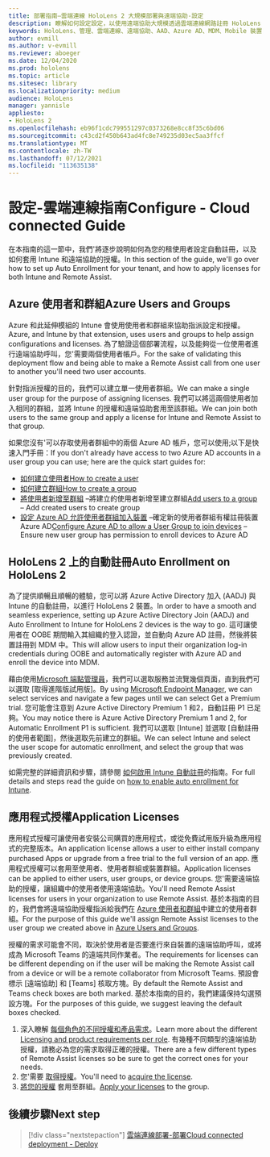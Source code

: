 ```yaml
---
title: 部署指南–雲端連線 HoloLens 2 大規模部署與遠端協助-設定
description: 瞭解如何設定設定，以使用遠端協助大規模透過雲端連線網路註冊 HoloLens 裝置。
keywords: HoloLens、管理、雲端連線、遠端協助、AAD、Azure AD、MDM、Mobile 裝置管理
author: evmill
ms.author: v-evmill
ms.reviewer: aboeger
ms.date: 12/04/2020
ms.prod: hololens
ms.topic: article
ms.sitesec: library
ms.localizationpriority: medium
audience: HoloLens
manager: yannisle
appliesto:
- HoloLens 2
ms.openlocfilehash: eb96f1cdc799551297c0373268e8cc8f35c6bd06
ms.sourcegitcommit: c43cd2f450b643ad4fc8e749235d03ec5aa3ffcf
ms.translationtype: MT
ms.contentlocale: zh-TW
ms.lasthandoff: 07/12/2021
ms.locfileid: "113635138"
---
```

# <a name="configure---cloud-connected-guide"></a><span data-ttu-id="d316b-104">設定-雲端連線指南</span><span class="sxs-lookup"><span data-stu-id="d316b-104">Configure - Cloud connected Guide</span></span>

<span data-ttu-id="d316b-105">在本指南的這一節中，我們&#39;將逐步說明如何為您的租使用者設定自動註冊，以及如何套用 Intune 和遠端協助的授權。</span><span class="sxs-lookup"><span data-stu-id="d316b-105">In this section of the guide, we&#39;ll go over how to set up Auto Enrollment for your tenant, and how to apply licenses for both Intune and Remote Assist.</span></span>

## <a name="azure-users-and-groups"></a><span data-ttu-id="d316b-106">Azure 使用者和群組</span><span class="sxs-lookup"><span data-stu-id="d316b-106">Azure Users and Groups</span></span>

<span data-ttu-id="d316b-107">Azure 和此延伸模組的 Intune 會使用使用者和群組來協助指派設定和授權。</span><span class="sxs-lookup"><span data-stu-id="d316b-107">Azure, and Intune by that extension, uses users and groups to help assign configurations and licenses.</span></span> <span data-ttu-id="d316b-108">為了驗證這個部署流程，以及能夠從一位使用者進行遠端協助呼叫，您&#39;需要兩個使用者帳戶。</span><span class="sxs-lookup"><span data-stu-id="d316b-108">For the sake of validating this deployment flow and being able to make a Remote Assist call from one user to another you&#39;ll need two user accounts.</span></span>

<span data-ttu-id="d316b-109">針對指派授權的目的，我們可以建立單一使用者群組。</span><span class="sxs-lookup"><span data-stu-id="d316b-109">We can make a single user group for the purpose of assigning licenses.</span></span> <span data-ttu-id="d316b-110">我們可以將這兩個使用者加入相同的群組，並將 Intune 的授權和遠端協助套用至該群組。</span><span class="sxs-lookup"><span data-stu-id="d316b-110">We can join both users to the same group and apply a license for Intune and Remote Assist to that group.</span></span>

<span data-ttu-id="d316b-111">如果您沒有&#39;可以存取使用者群組中的兩個 Azure AD 帳戶，您可以使用;以下是快速入門手冊：</span><span class="sxs-lookup"><span data-stu-id="d316b-111">If you don&#39;t already have access to two Azure AD accounts in a user group you can use; here are the quick start guides for:</span></span>

- [<span data-ttu-id="d316b-112">如何建立使用者</span><span class="sxs-lookup"><span data-stu-id="d316b-112">How to create a user</span></span>](/mem/intune/fundamentals/quickstart-create-user)
- [<span data-ttu-id="d316b-113">如何建立群組</span><span class="sxs-lookup"><span data-stu-id="d316b-113">How to create a group</span></span>](/mem/intune/fundamentals/quickstart-create-group)
- <span data-ttu-id="d316b-114">[將使用者新增至群組](/azure/active-directory/fundamentals/active-directory-groups-members-azure-portal) –將建立的使用者新增至建立群組</span><span class="sxs-lookup"><span data-stu-id="d316b-114">[Add users to a group](/azure/active-directory/fundamentals/active-directory-groups-members-azure-portal) – Add created users to create group</span></span>
- <span data-ttu-id="d316b-115">[設定 Azure AD 允許使用者群組加入裝置](/azure/active-directory/devices/azureadjoin-plan#configure-your-device-settings) –確定新的使用者群組有權註冊裝置 Azure AD</span><span class="sxs-lookup"><span data-stu-id="d316b-115">[Configure Azure AD to allow a User Group to join devices](/azure/active-directory/devices/azureadjoin-plan#configure-your-device-settings) – Ensure new user group has permission to enroll devices to Azure AD</span></span>

## <a name="auto-enrollment-on-hololens-2"></a><span data-ttu-id="d316b-116">HoloLens 2 上的自動註冊</span><span class="sxs-lookup"><span data-stu-id="d316b-116">Auto Enrollment on HoloLens 2</span></span>

<span data-ttu-id="d316b-117">為了提供順暢且順暢的體驗，您可以將 Azure Active Directory 加入 (AADJ) 與 Intune 的自動註冊，以進行 HoloLens 2 裝置。</span><span class="sxs-lookup"><span data-stu-id="d316b-117">In order to have a smooth and seamless experience, setting up Azure Active Directory Join (AADJ) and Auto Enrollment to Intune for HoloLens 2 devices is the way to go.</span></span> <span data-ttu-id="d316b-118">這可讓使用者在 OOBE 期間輸入其組織的登入認證，並自動向 Azure AD 註冊，然後將裝置註冊到 MDM 中。</span><span class="sxs-lookup"><span data-stu-id="d316b-118">This will allow users to input their organization log-in credentials during OOBE and automatically register with Azure AD and enroll the device into MDM.</span></span>

<span data-ttu-id="d316b-119">藉由使用[Microsoft 端點管理員](https://endpoint.microsoft.com/#home)，我們可以選取服務並流覽幾個頁面，直到我們可以選取 [取得進階版試用版]。</span><span class="sxs-lookup"><span data-stu-id="d316b-119">By using [Microsoft Endpoint Manager](https://endpoint.microsoft.com/#home), we can select services and navigate a few pages until we can select Get a Premium trial.</span></span> <span data-ttu-id="d316b-120">您可能會注意到 Azure Active Directory Premium 1 和2，自動註冊 P1 已足夠。</span><span class="sxs-lookup"><span data-stu-id="d316b-120">You may notice there is Azure Active Directory Premium 1 and 2, for Automatic Enrollment P1 is sufficient.</span></span> <span data-ttu-id="d316b-121">我們可以選取 [Intune] 並選取 [自動註冊的使用者範圍]，然後選取先前建立的群組。</span><span class="sxs-lookup"><span data-stu-id="d316b-121">We can select Intune and select the user scope for automatic enrollment, and select the group that was previously created.</span></span>

<span data-ttu-id="d316b-122">如需完整的詳細資訊和步驟，請參閱 [如何啟用 Intune 自動註冊](/mem/intune/enrollment/quickstart-setup-auto-enrollment)的指南。</span><span class="sxs-lookup"><span data-stu-id="d316b-122">For full details and steps read the guide on [how to enable auto enrollment for Intune](/mem/intune/enrollment/quickstart-setup-auto-enrollment).</span></span>

## <a name="application-licenses"></a><span data-ttu-id="d316b-123">應用程式授權</span><span class="sxs-lookup"><span data-stu-id="d316b-123">Application Licenses</span></span>

<span data-ttu-id="d316b-124">應用程式授權可讓使用者安裝公司購買的應用程式，或從免費試用版升級為應用程式的完整版本。</span><span class="sxs-lookup"><span data-stu-id="d316b-124">An application license allows a user to either install company purchased Apps or upgrade from a free trial to the full version of an app.</span></span> <span data-ttu-id="d316b-125">應用程式授權可以套用至使用者、使用者群組或裝置群組。</span><span class="sxs-lookup"><span data-stu-id="d316b-125">Application licenses can be applied to either users, user groups, or device groups.</span></span> <span data-ttu-id="d316b-126">您&#39;需要遠端協助的授權，讓組織中的使用者使用遠端協助。</span><span class="sxs-lookup"><span data-stu-id="d316b-126">You&#39;ll need Remote Assist licenses for users in your organization to use Remote Assist.</span></span> <span data-ttu-id="d316b-127">基於本指南的目的，我們會將遠端協助授權指派給我們在 [Azure 使用者和群組](hololens2-cloud-connected-configure.md#azure-users-and-groups)中建立的使用者群組。</span><span class="sxs-lookup"><span data-stu-id="d316b-127">For the purpose of this guide we'll assign Remote Assist licenses to the user group we created above in [Azure Users and Groups](hololens2-cloud-connected-configure.md#azure-users-and-groups).</span></span>

<span data-ttu-id="d316b-128">授權的需求可能會不同，取決於使用者是否要進行來自裝置的遠端協助呼叫，或將成為 Microsoft Teams 的遠端共同作業者。</span><span class="sxs-lookup"><span data-stu-id="d316b-128">The requirements for licenses can be different depending on if the user will be making the Remote Assist call from a device or will be a remote collaborator from Microsoft Teams.</span></span> <span data-ttu-id="d316b-129">預設會標示 [遠端協助] 和 [Teams] 核取方塊。</span><span class="sxs-lookup"><span data-stu-id="d316b-129">By default the Remote Assist and Teams check boxes are both marked.</span></span> <span data-ttu-id="d316b-130">基於本指南的目的，我們建議保持勾選預設方塊。</span><span class="sxs-lookup"><span data-stu-id="d316b-130">For the purposes of this guide, we suggest leaving the default boxes checked.</span></span>

1. <span data-ttu-id="d316b-131">深入瞭解 [每個角色的不同授權和產品需求](/dynamics365/mixed-reality/remote-assist/requirements#licensing-and-product-requirements-per-role)。</span><span class="sxs-lookup"><span data-stu-id="d316b-131">Learn more about the different [Licensing and product requirements per role](/dynamics365/mixed-reality/remote-assist/requirements#licensing-and-product-requirements-per-role).</span></span> <span data-ttu-id="d316b-132">有幾種不同類型的遠端協助授權，請務必為您的需求取得正確的授權。</span><span class="sxs-lookup"><span data-stu-id="d316b-132">There are a few different types of Remote Assist licenses so be sure to get the correct ones for your needs.</span></span>
2. <span data-ttu-id="d316b-133">您&#39;需要 [取得授權](/dynamics365/mixed-reality/remote-assist/buy-remote-assist)。</span><span class="sxs-lookup"><span data-stu-id="d316b-133">You&#39;ll need to [acquire the license](/dynamics365/mixed-reality/remote-assist/buy-remote-assist).</span></span>
3. <span data-ttu-id="d316b-134">[將您的授權](/dynamics365/mixed-reality/remote-assist/deploy-remote-assist) 套用至群組。</span><span class="sxs-lookup"><span data-stu-id="d316b-134">[Apply your licenses](/dynamics365/mixed-reality/remote-assist/deploy-remote-assist) to the group.</span></span>

## <a name="next-step"></a><span data-ttu-id="d316b-135">後續步驟</span><span class="sxs-lookup"><span data-stu-id="d316b-135">Next step</span></span>

> [!div class="nextstepaction"]
> [<span data-ttu-id="d316b-136">雲端連線部署-部署</span><span class="sxs-lookup"><span data-stu-id="d316b-136">Cloud connected deployment - Deploy</span></span>](hololens2-cloud-connected-deploy.md)